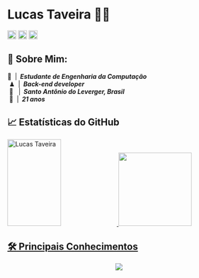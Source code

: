 #  Lucas Taveira 👨‍💻
<p>
  <a href="https://github.com/LucasLimaT">
    <picture>
      <source media="(prefers-color-scheme: dark)" srcset="https://cdn.simpleicons.org/github/white">
      <img alt="GitHub" title="GitHub" height="20" width="20" src="https://cdn.simpleicons.org/github"></picture></a>
  <a href="https://www.instagram.com/taveiralima">
    <picture>
      <source media="(prefers-color-scheme: dark)" srcset="https://cdn.simpleicons.org/instagram/white">
      <img alt="Instagram" title="Instagram" height="20" width="20" src="https://cdn.simpleicons.org/instagram"></picture></a>
  <a href="https://www.linkedin.com/in/lucas-taveira-de-lima">
    <picture>
      <source media="(prefers-color-scheme: dark)" srcset="https://cdn.simpleicons.org/linkedin/white">
      <img alt="LinkedIn" title="LinkedIn" height="20" width="20" src="https://cdn.simpleicons.org/linkedin"></a>
</p>


## 🔎 Sobre Mim:
📖&nbsp;&nbsp;|&ensp;***Estudante de Engenharia da Computação***<br>
 &nbsp;♟&nbsp;&nbsp;|&ensp;***Back-end developer***<br>
 &nbsp;📍&nbsp;&nbsp;&nbsp;|&ensp;***Santo Antônio do Leverger, Brasil***<br>
&nbsp;🎈&nbsp;&nbsp;|&ensp;***21 anos***


## 📈 Estatísticas do GitHub
<div>
<a href="https://github.com/LucasLimaT">
<img width="49%" height="195px" src="https://github-readme-stats.vercel.app/api?username=LucasLimaT&show_icons=true&hide_border=true&theme=dark&bg_color=0d1117&icon_color=fff" alt="Lucas Taveira" /> 
<img loading="lazy" height="165em" src="https://github-readme-stats.vercel.app/api/top-langs/?username=LucasLimaT&langs_count=4&hide_border=true&theme=dark&bg_color=0d1117&include_all_commits=true"/>
</div>
  
## 🛠️ Principais Conhecimentos
<p align="center">
  <a href="https://github.com/LucasLimaT">
    <img src="https://skillicons.dev/icons?i=c,py,java,mysql,postgres,fastapi,django,git,github,docker,arduino&theme=dark" />
  </a>
</p>
